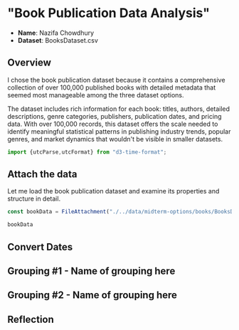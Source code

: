 # "Book Publication Data Analysis"

- **Name**: Nazifa Chowdhury
- **Dataset**: BooksDataset.csv

## Overview

I chose the book publication dataset because it contains a comprehensive collection of over 100,000 published books with detailed metadata that seemed most manageable among the three dataset options. 

The dataset includes rich information for each book: titles, authors, detailed descriptions, genre categories, publishers, publication dates, and pricing data. With over 100,000 records, this dataset offers the scale needed to identify meaningful statistical patterns in publishing industry trends, popular genres, and market dynamics that wouldn't be visible in smaller datasets.

```js
import {utcParse,utcFormat} from "d3-time-format";
```
## Attach the data

Let me load the book publication dataset and examine its properties and structure in detail.

```js
const bookData = FileAttachment("./../data/midterm-options/books/BooksDataset.csv").csv({typed: true})
```
```js
bookData
```

## Convert Dates

## Grouping #1 - Name of grouping here

## Grouping #2 - Name of grouping here

## Reflection

